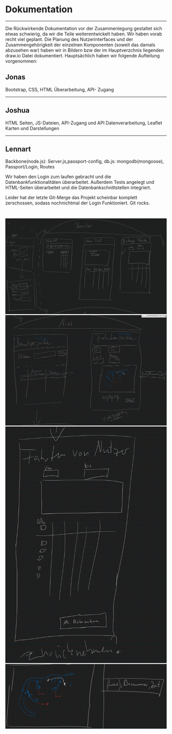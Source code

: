 # Dokumentation
***
Die Rückwirkende Dokumentation vor der Zusammenlegung gestaltet sich etwas schwierig, da wir die Teile weiterentwickelt haben.
Wir haben vorab recht viel geplant. Die Planung des Nutzerinterfaces und der Zusammengehörigkeit der einzelnen Komponenten 
(soweit das damals abzusehen war) haben wir in Bildern bzw der im Hauptverzchnis liegenden draw.io Datei dokumentiert.
Hauptsächlich haben wir folgende Aufteilung vorgenommen:

## Jonas
Bootstrap, CSS, HTML Überarbeitung, API- Zugang
***
## Joshua
HTML Seiten, JS-Dateien, API-Zugang und API Datenverarbeitung, Leaflet Karten und Darstellungen
***
## Lennart
Backbone(node.js): Server.js,passport-config, db.js: mongodb(mongoose), Passport/Login, Routes


Wir haben den Login zum laufen gebracht und die Datenbankfunktionalitäten überarbeitet. Außerdem Tests angelegt und HTML-Seiten überarbeitet und die Datenbankschnittstellen integriert.


Leider hat der letzte Git-Merge das Projekt scheinbar komplett zerschossen, sodass nochnichtmal der Login Funktioniert. Git rocks.



#


![BildNr1](/images/GS1.png)
![BildNr2](/images/GS2.png)
![BildNr3](/images/GS3.png)
![BildNr4](/images/GS4.png)
